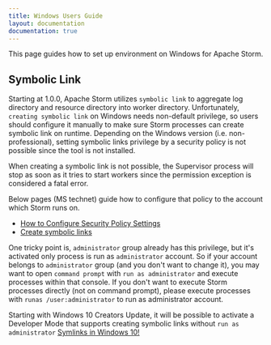 ```yaml
---
title: Windows Users Guide
layout: documentation
documentation: true
---
```


This page guides how to set up environment on Windows for Apache Storm.

## Symbolic Link

Starting at 1.0.0, Apache Storm utilizes `symbolic link` to aggregate log directory and resource directory into worker directory.
Unfortunately, `creating symbolic link` on Windows needs non-default privilege, so users should configure it manually to make sure Storm processes can create symbolic link on runtime.
Depending on the Windows version (i.e. non-professional), setting symbolic links privilege by a security policy is not possible since the tool is not installed.

When creating a symbolic link is not possible, the Supervisor process will stop as soon as it tries to start workers since the permission exception is considered a fatal error.

Below pages (MS technet) guide how to configure that policy to the account which Storm runs on.

* [How to Configure Security Policy Settings](https://technet.microsoft.com/en-us/library/dn452420.aspx)
* [Create symbolic links](https://technet.microsoft.com/en-us/library/dn221947.aspx)

One tricky point is, `administrator` group already has this privilege, but it's activated only process is run as `administrator` account.
So if your account belongs to `administrator` group (and you don't want to change it), you may want to open `command prompt` with `run as administrator` and execute processes within that console.
If you don't want to execute Storm processes directly (not on command prompt), please execute processes with `runas /user:administrator` to run as administrator account.

Starting with Windows 10 Creators Update, it will be possible to activate a Developer Mode that supports creating symbolic links without `run as administrator`
[Symlinks in Windows 10!](https://blogs.windows.com/buildingapps/2016/12/02/symlinks-windows-10/)
